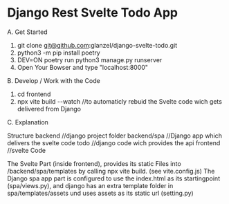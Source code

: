 # Django Rest Svelte Todo  App

A. Get Started

1. git clone git@github.com:glanzel/django-svelte-todo.git
2. python3 -m pip install poetry
3. DEV=ON poetry run python3 manage.py runserver
4. Open Your Bowser and type "localhost:8000"


B. Develop / Work with the Code

1. cd frontend
2. npx vite build --watch  //to automaticly rebuid the Svelte code wich gets delivered from Django


C. Explanation

Structure
backend    		//django project folder 
backend/spa  	//Django app which delivers the svelte code
todo					//django code wich provides the api
frontend    	//svelte Code


The Svelte Part (inside frontend), provides its static Files into /backend/spa/templates by calling npx vite build. (see vite.config.js)
The Django spa app part is configured to use the index.html as its startingpoint (spa/views.py), and django has an extra template folder in spa/templates/assets und uses assets as its static url (setting.py) 

